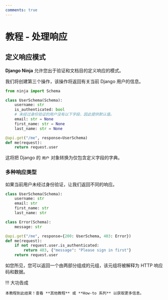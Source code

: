 ```yaml
---
comments: true
---
```

# 教程 - 处理响应

## 定义响应模式

**Django Ninja** 允许您出于验证和文档目的定义响应的模式。

我们将创建第三个操作，该操作将返回有关当前 Django 用户的信息。

```python
from ninja import Schema

class UserSchema(Schema):
    username: str
    is_authenticated: bool
    # 未经过身份验证的用户没有以下字段，因此提供默认值。
    email: str = None
    first_name: str = None
    last_name: str = None

@api.get("/me", response=UserSchema)
def me(request):
    return request.user
```

这将把 Django 的 `用户` 对象转换为仅包含定义字段的字典。

### 多种响应类型

如果当前用户未经过身份验证，让我们返回不同的响应。

```python hl_lines="2-5 7-8 10 12-13"
class UserSchema(Schema):
    username: str
    email: str
    first_name: str
    last_name: str

class Error(Schema):
    message: str

@api.get("/me", response={200: UserSchema, 403: Error})
def me(request):
    if not request.user.is_authenticated:
        return 403, {"message": "Please sign in first"}
    return request.user 
```

如您所见，您可以返回一个由两部分组成的元组，该元组将被解释为 HTTP 响应码和数据。

!!! 大功告成

    本教程到此结束！查看 **其他教程** 或 **How-to 系列** 以获取更多信息。
